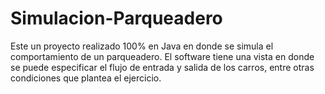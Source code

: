# Simulacion-Parqueadero

Este un proyecto realizado 100% en Java en donde se simula el comportamiento de un parqueadero.
El software tiene una vista en donde se puede especificar el flujo de entrada y salida de los carros, entre otras condiciones que plantea el ejercicio.
